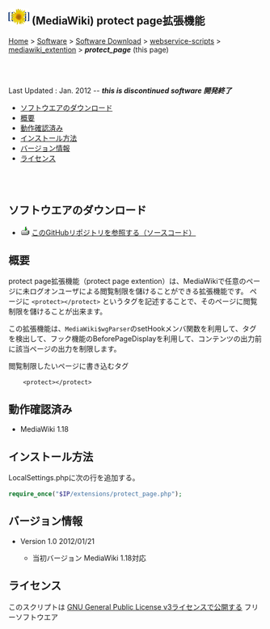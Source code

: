 ## ![icon](../readme_pics/softdown-ico-MediaWiki.png) (MediaWiki) protect page拡張機能<!-- omit in toc -->

[Home](https://oasis3855.github.io/webpage/) > [Software](https://oasis3855.github.io/webpage/software/index.html) > [Software Download](https://oasis3855.github.io/webpage/software/software-download.html) > [webservice-scripts](../../README.md) > [mediawiki_extention](../README.md) > ***protect_page*** (this page)

<br />
<br />

Last Updated : Jan. 2012 -- ***this is discontinued software 開発終了***

- [ソフトウエアのダウンロード](#ソフトウエアのダウンロード)
- [概要](#概要)
- [動作確認済み](#動作確認済み)
- [インストール方法](#インストール方法)
- [バージョン情報](#バージョン情報)
- [ライセンス](#ライセンス)

<br />
<br />

## ソフトウエアのダウンロード

- ![download icon](../../readme_pics/soft-ico-download-darkmode.gif)   [このGitHubリポジトリを参照する（ソースコード）](../../mediawiki_extention/) 

## 概要

protect page拡張機能（protect page extention）は、MediaWikiで任意のページに未ログオンユーザによる閲覧制限を儲けることができる拡張機能です。 ページに ```<protect></protect>``` というタグを記述することで、そのページに閲覧制限を儲けることが出来ます。

この拡張機能は、```MediaWiki$wgParser```のsetHookメンバ関数を利用して、タグを検出して、フック機能のBeforePageDisplayを利用して、コンテンツの出力前に該当ページの出力を制限します。

閲覧制限したいページに書き込むタグ

```
    <protect></protect> 
```

## 動作確認済み

- MediaWiki 1.18 

## インストール方法

LocalSettings.phpに次の行を追加する。

```php
require_once("$IP/extensions/protect_page.php");
```

## バージョン情報

- Version 1.0 2012/01/21

  -  当初バージョン MediaWiki 1.18対応 

## ライセンス

このスクリプトは [GNU General Public License v3ライセンスで公開する](https://www.gnu.org/licenses/gpl-3.0.html) フリーソフトウエア
